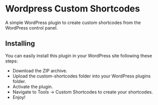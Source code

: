 # Wordpress Custom Shortcodes

A simple WordPress plugin to create custom shortcodes from the WordPress control panel.

## Installing

You can easily install this plugin in your WordPress site following these steps:

- Download the ZIP archive.
- Upload the custom-shortcodes folder into your WordPress plugins folder.
- Activate the plugin.
- Navigate to Tools -> Custom Shortcodes to create your shortcodes.
- Enjoy!
